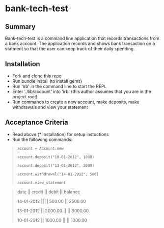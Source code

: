 # bank-tech-test

## Summary
Bank-tech-test is a command line application that records transactions from a bank
account.  The application records and shows bank transaction on a statment so that
the user can keep track of their daily spending.  

## Installation
- Fork and clone this repo
- Run bundle install (to install gems)
- Run 'irb' in the command line to start the REPL
- Enter './lib/account' into 'irb' (this author assumes that you are in the
  project root)
- Run commands to create a new account, make deposits, make withdrawals and view your   statement

## Acceptance Criteria
- Read above (* Installation) for setup instuctions
- Run the following commands:
> `account = Account.new`
>
>  `account.deposit("10-01-2012", 1000)`
>
>  `account.deposit("13-01-2012", 2000)`
>
>  `account.withdrawal("14-01-2012", 500)`
>
>  `account.view_statement`

> date || credit || debit || balance
>
> 14-01-2012 ||  || 500.00 || 2500.00
>
> 13-01-2012 || 2000.00 ||  || 3000.00
>
> 10-01-2012 || 1000.00 ||  || 1000.00
